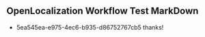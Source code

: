 ## OpenLocalization Workflow Test MarkDown
* 5ea545ea-e975-4ec6-b935-d86752767cb5 thanks!

<!--HONumber=Aug16_HO4-->


